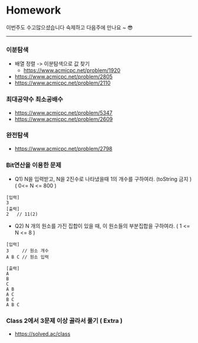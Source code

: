 # Homework
이번주도 수고많으셨습니다 숙제하고 다음주에 만나요 ~ 😎



------------------------

### 이분탐색
- 배열 정렬 -> 이분탐색으로 값 찾기
   - https://www.acmicpc.net/problem/1920
- https://www.acmicpc.net/problem/2805
- https://www.acmicpc.net/problem/2110



### 최대공약수 최소공배수
- https://www.acmicpc.net/problem/5347
- https://www.acmicpc.net/problem/2609

### 완전탐색
- https://www.acmicpc.net/problem/2798

### Bit연산을 이용한 문제
- Q1) N을 입력받고, N을 2진수로 나타냈을때 1의 개수를 구하여라. (toString  금지 )
   ( 0<= N <= 800 )
```
[입력]
3
[출력]
2   // 11(2)
```


- Q2) N 개의 원소를 가진 집합이 있을 때, 이 원소들의 부분집합을 구하여라. 
   ( 1 <= N <= 8 )
```
[입력]
3     // 원소 개수
A B C // 원소 입력

[출력]
A
B 
C
A B
A C
B C
A B C
```




### Class 2에서 3문제 이상 골라서 풀기 ( Extra )
- https://solved.ac/class
